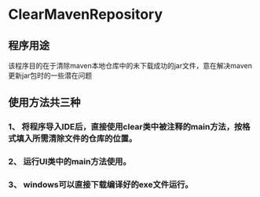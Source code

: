 # ClearMavenRepository
## 程序用途
该程序目的在于清除maven本地仓库中的未下载成功的jar文件，意在解决maven更新jar包时的一些潜在问题
## 使用方法共三种
### 1、 将程序导入IDE后，直接使用clear类中被注释的main方法，按格式填入所需清除文件的仓库的位置。
### 2、 运行UI类中的main方法使用。
### 3、 windows可以直接下载编译好的exe文件运行。
